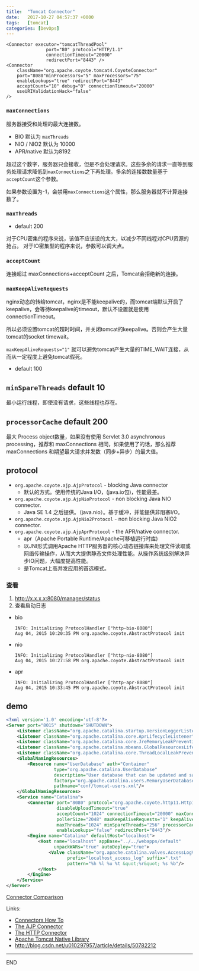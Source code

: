 ```yaml
---
title:  "Tomcat Connector"
date:   2017-10-27 04:57:37 +0000
tags:   [tomcat]
categories: [DevOps]
---
```


```
<Connector executor="tomcatThreadPool"
               port="80" protocol="HTTP/1.1"
               connectionTimeout="20000"
               redirectPort="8443" />
<Connector
    className="org.apache.coyote.tomcat4.CoyoteConnector"
    port="8080"minProcessors="5" maxProcessors="75"
    enableLookups="true" redirectPort="8443"
    acceptCount="10" debug="0" connectionTimeout="20000"
    useURIValidationHack="false"
/>
```

### `maxConnections`

服务器接受和处理的最大连接数。 

- BIO 默认为 `maxThreads`
- NIO / NIO2 默认为 10000
- APR/native 默认为8192

超过这个数字，服务器只会接收，但是不会处理请求。这些多余的请求一直等到服务处理请求降低到`maxConnections`之下再处理。多余的连接数数量基于`acceptCount`这个参数。

如果参数设置为-1，会禁用`maxConnections`这个属性，那么服务器就不计算连接数了。


### `maxThreads`

- default 200

对于CPU密集的程序来说，该值不应该设的太大，以减少不同线程对CPU资源的抢占。
对于IO密集型的程序来说，参数可以调大点。

### `acceptCount`

连接超过 maxConnections+acceptCount 之后，Tomcat会拒绝新的连接。

### `maxKeepAliveRequests`

nginx动态的转给tomcat，nginx是不能keepalive的，而tomcat端默认开启了keepalive，会等待keepalive的timeout，默认不设置就是使用connectionTimeout。

所以必须设置tomcat的超时时间，并关闭tomcat的keepalive。否则会产生大量tomcat的socket timewait。

`maxKeepAliveRequests="1"` 就可以避免tomcat产生大量的TIME_WAIT连接，从而从一定程度上避免tomcat假死。

- default 100

## `minSpareThreads` default 10

最小运行线程，即使没有请求，这些线程也存在。


## `processorCache` default 200

最大 Process object数量，如果没有使用 Servlet 3.0 asynchronous processing，推荐和 maxConnections 相同，如果使用了的话，那么推荐 maxConnections 和期望最大请求并发数（同步+异步）的最大值。


## protocol

- `org.apache.coyote.ajp.AjpProtocol` - blocking Java connector
  - 默认的方式。使用传统的Java I/O，(java.io包)，性能最差。
- `org.apache.coyote.ajp.AjpNioProtocol` - non blocking Java NIO connector.
  - Java SE 1.4 之后提供。（java.nio）。基于缓冲，并能提供非阻塞I/O。
- `org.apache.coyote.ajp.AjpNio2Protocol` - non blocking Java NIO2 connector.
- `org.apache.coyote.ajp.AjpAprProtocol` - the APR/native connector.
  - apr（Apache Portable Runtime/Apache可移植运行时库)
  - 以JNI形式调用Apache HTTP服务器的核心动态链接库来处理文件读取或网络传输操作，从而大大提供静态文件处理性能。从操作系统级别解决异步IO问题，大幅度提高性能。
  - 是Tomcat上高并发应用的首选模式。

### 查看

1. http://x.x.x.x:8080/manager/status 
2. 查看启动日志

- bio

    ```
    INFO: Initializing ProtocolHandler ["http-bio-8080"]
    Aug 04, 2015 10:20:35 PM org.apache.coyote.AbstractProtocol init
    ```

- nio

    ```
    INFO: Initializing ProtocolHandler ["http-nio-8080"]
    Aug 04, 2015 10:27:58 PM org.apache.coyote.AbstractProtocol init
    ```

- apr

    ```
    INFO: Initializing ProtocolHandler ["http-apr-8080"]
    Aug 04, 2015 10:33:45 PM org.apache.coyote.AbstractProtocol init
    ```

## demo

```xml
<?xml version='1.0' encoding='utf-8'?>
<Server port="8015" shutdown="SHUTDOWN">
    <Listener className="org.apache.catalina.startup.VersionLoggerListener"/>
    <Listener className="org.apache.catalina.core.AprLifecycleListener" SSLEngine="on"/>
    <Listener className="org.apache.catalina.core.JreMemoryLeakPreventionListener"/>
    <Listener className="org.apache.catalina.mbeans.GlobalResourcesLifecycleListener"/>
    <Listener className="org.apache.catalina.core.ThreadLocalLeakPreventionListener"/>
    <GlobalNamingResources>
        <Resource name="UserDatabase" auth="Container"
                  type="org.apache.catalina.UserDatabase"
                  description="User database that can be updated and saved"
                  factory="org.apache.catalina.users.MemoryUserDatabaseFactory"
                  pathname="conf/tomcat-users.xml"/>
    </GlobalNamingResources>
    <Service name="Catalina">
        <Connector port="8080" protocol="org.apache.coyote.http11.Http11AprProtocol" compression="on"
                   disableUploadTimeout="true"
                   acceptCount="1024" connectionTimeout="20000" maxConnections="2048"
                   pollerSize="2048" maxKeepAliveRequests="1" keepAliveTimeout="0"
                   maxThreads="1024" minSpareThreads="256" processorCache="1024"
                   enableLookups="false" redirectPort="8443"/>
        <Engine name="Catalina" defaultHost="localhost">
            <Host name="localhost" appBase="../../webapps/default"
                  unpackWARs="true" autoDeploy="true">
                <Valve className="org.apache.catalina.valves.AccessLogValve" directory="logs"
                       prefix="localhost_access_log" suffix=".txt"
                       pattern="%h %l %u %t &quot;%r&quot; %s %b"/>
            </Host>
        </Engine>
    </Service>
</Server>

```




[Connector Comparison](http://tomcat.apache.org/tomcat-8.0-doc/config/ajp.html#Connector_Comparison)


Links:
- [Connectors How To](http://tomcat.apache.org/tomcat-8.0-doc/connectors.html)
- [The AJP Connector](http://tomcat.apache.org/tomcat-8.0-doc/config/ajp.html)
- [The HTTP Connector](https://tomcat.apache.org/tomcat-8.0-doc/config/http.html)
- [Apache Tomcat Native Library](http://tomcat.apache.org/native-doc/)
- http://blog.csdn.net/u010297957/article/details/50782212

---
END

